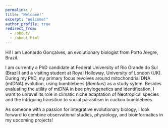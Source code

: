 ```yaml
---
permalink: /
title: "Welcome!"
excerpt: "Welcome!"
author_profile: true
redirect_from: 
  - /about/
  - /about.html
---
```


Hi! I am Leonardo Gonçalves, an evolutionary biologist from Porto Alegre, Brazil.

I am currently a PhD candidate at Federal University of Rio Grande do Sul (Brazil) and a visiting student at Royal Holloway, University of London (UK). During my PhD, my primary focus revolves around mitochondrial DNA (mtDNA) evolution, using bumblebees (_Bombus_) as a study sytem. Besides evaluating the utility of mtDNA in bee phylogenetics and identification, I want to unravel its role in climatic niche adaptation of Neotropical species and the intriguing transition to social parasitism in cuckoo bumblebees.

As someone with a passion for integrative evolutionary biology, I look forward to combine observational studies, physiology, and bioinformatics in my upcoming projects!

